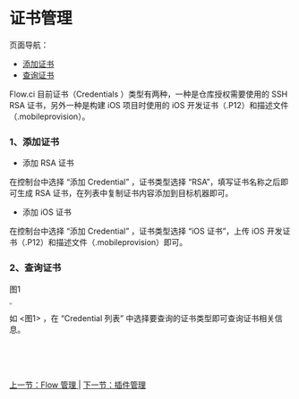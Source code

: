 # 证书管理

页面导航：

- [ 添加证书 ](#credential_add)
- [ 查询证书 ](#credential_info)

Flow.ci 目前证书（Credentials
）类型有两种，一种是仓库授权需要使用的 SSH RSA 证书，另外一种是构建 iOS 项目时使用的 iOS 开发证书（.P12）和描述文件（.mobileprovision）。

### <a name="credential_add">1、添加证书</a>

- 添加 RSA 证书

在控制台中选择 “添加 Credential” ，证书类型选择 “RSA”，填写证书名称之后即可生成 RSA 证书，在列表中复制证书内容添加到目标机器即可。

- 添加 iOS 证书

在控制台中选择 “添加 Credential” ，证书类型选择 “iOS 证书”，上传 iOS 开发证书（.P12）和描述文件（.mobileprovision）即可。

### <a name="credential_info">2、查询证书</a>

图1

<img src="https://images-cdn.shimo.im/63Rw6GKlOCIHo1if/credential_list.jpg" style="zoom:30%">

如 <图1> ，在 “Credential 列表” 中选择要查询的证书类型即可查询证书相关信息。




<br/><br/><br/>

<div id="bom">
<a href="./admin_flow.md">上一节：Flow 管理 </a> |
<a href="./admin_plugin.md">下一节：插件管理 </a>
</div>

<link rel="stylesheet" rev="stylesheet" href="flow.css" type="text/css"/> 


